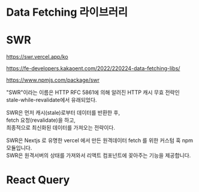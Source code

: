 # Data Fetching 라이브러리

# SWR

https://swr.vercel.app/ko

https://fe-developers.kakaoent.com/2022/220224-data-fetching-libs/

https://www.npmjs.com/package/swr

"SWR"이라는 이름은 HTTP RFC 5861에 의해 알려진 HTTP 캐시 무효 전략인 stale-while-revalidate에서 유래되었다.

SWR은 먼저 캐시(stale)로부터 데이터를 반환한 후,  
fetch 요청(revalidate)을 하고,  
최종적으로 최신화된 데이터를 가져오는 전략이다.

SWR은 Nextjs 로 유명한 vercel 에서 만든 원격데이터 fetch 를 위한 커스텀 훅 npm 모듈입니다.  
SWR은 원격서버의 상태를 가져와서 리액트 컴포넌트에 꽂아주는 기능을 제공합니다.

# React Query
